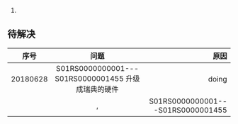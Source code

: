 1. 
## 待解决
| 序号       | 问题       | 原因  |
|-----------|:----------:| -----:|   
| 20180628 | S01RS0000000001---S01RS0000001455 升级成瑞典的硬件|doing|
|          |  ,|S01RS0000000001---S01RS0000001455|

